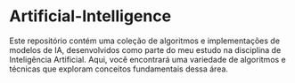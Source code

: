 # Artificial-Intelligence
Este repositório contém uma coleção de algoritmos e implementações de modelos de IA, desenvolvidos como parte do meu estudo na disciplina de Inteligência Artificial. Aqui, você encontrará uma variedade de algoritmos e técnicas que exploram conceitos fundamentais dessa área.
